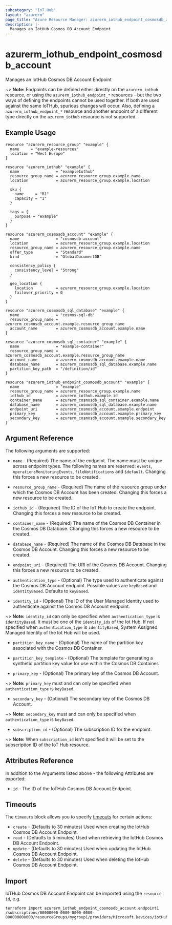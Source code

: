 ```yaml
---
subcategory: "IoT Hub"
layout: "azurerm"
page_title: "Azure Resource Manager: azurerm_iothub_endpoint_cosmosdb_account"
description: |-
  Manages an IotHub Cosmos DB Account Endpoint
---
```


# azurerm_iothub_endpoint_cosmosdb_account

Manages an IotHub Cosmos DB Account Endpoint

~> **Note:** Endpoints can be defined either directly on the `azurerm_iothub` resource, or using the `azurerm_iothub_endpoint_*` resources - but the two ways of defining the endpoints cannot be used together. If both are used against the same IoTHub, spurious changes will occur. Also, defining a `azurerm_iothub_endpoint_*` resource and another endpoint of a different type directly on the `azurerm_iothub` resource is not supported.

## Example Usage

```hcl
resource "azurerm_resource_group" "example" {
  name     = "example-resources"
  location = "West Europe"
}

resource "azurerm_iothub" "example" {
  name                = "exampleIothub"
  resource_group_name = azurerm_resource_group.example.name
  location            = azurerm_resource_group.example.location

  sku {
    name     = "B1"
    capacity = "1"
  }

  tags = {
    purpose = "example"
  }
}

resource "azurerm_cosmosdb_account" "example" {
  name                = "cosmosdb-account"
  location            = azurerm_resource_group.example.location
  resource_group_name = azurerm_resource_group.example.name
  offer_type          = "Standard"
  kind                = "GlobalDocumentDB"

  consistency_policy {
    consistency_level = "Strong"
  }

  geo_location {
    location          = azurerm_resource_group.example.location
    failover_priority = 0
  }
}

resource "azurerm_cosmosdb_sql_database" "example" {
  name                = "cosmos-sql-db"
  resource_group_name = azurerm_cosmosdb_account.example.resource_group_name
  account_name        = azurerm_cosmosdb_account.example.name
}

resource "azurerm_cosmosdb_sql_container" "example" {
  name                = "example-container"
  resource_group_name = azurerm_cosmosdb_account.example.resource_group_name
  account_name        = azurerm_cosmosdb_account.example.name
  database_name       = azurerm_cosmosdb_sql_database.example.name
  partition_key_path  = "/definition/id"
}

resource "azurerm_iothub_endpoint_cosmosdb_account" "example" {
  name                = "example"
  resource_group_name = azurerm_resource_group.example.name
  iothub_id           = azurerm_iothub.example.id
  container_name      = azurerm_cosmosdb_sql_container.example.name
  database_name       = azurerm_cosmosdb_sql_database.example.name
  endpoint_uri        = azurerm_cosmosdb_account.example.endpoint
  primary_key         = azurerm_cosmosdb_account.example.primary_key
  secondary_key       = azurerm_cosmosdb_account.example.secondary_key
}
```

## Argument Reference

The following arguments are supported:

* `name` - (Required) The name of the endpoint. The name must be unique across endpoint types. The following names are reserved: `events`, `operationsMonitoringEvents`, `fileNotifications` and `$default`. Changing this forces a new resource to be created.

* `resource_group_name` - (Required) The name of the resource group under which the Cosmos DB Account has been created. Changing this forces a new resource to be created.

* `iothub_id` - (Required) The ID of the IoT Hub to create the endpoint. Changing this forces a new resource to be created.

* `container_name` - (Required) The name of the Cosmos DB Container in the Cosmos DB Database. Changing this forces a new resource to be created.

* `database_name` - (Required) The name of the Cosmos DB Database in the Cosmos DB Account. Changing this forces a new resource to be created.

* `endpoint_uri` - (Required) The URI of the Cosmos DB Account. Changing this forces a new resource to be created.

* `authentication_type` - (Optional) The type used to authenticate against the Cosmos DB Account endpoint. Possible values are `keyBased` and `identityBased`. Defaults to `keyBased`.

* `identity_id` - (Optional) The ID of the User Managed Identity used to authenticate against the Cosmos DB Account endpoint.

~> **Note:** `identity_id` can only be specified when `authentication_type` is `identityBased`. It must be one of the `identity_ids` of the Iot Hub. If not specified when `authentication_type` is `identityBased`, System Assigned Managed Identity of the Iot Hub will be used.

* `partition_key_name` - (Optional) The name of the partition key associated with the Cosmos DB Container.

* `partition_key_template` - (Optional) The template for generating a synthetic partition key value for use within the Cosmos DB Container.

* `primary_key` - (Optional) The primary key of the Cosmos DB Account.

~> **Note:** `primary_key` must and can only be specified when `authentication_type` is `keyBased`.

* `secondary_key` - (Optional) The secondary key of the Cosmos DB Account.

~> **Note:** `secondary_key` must and can only be specified when `authentication_type` is `keyBased`.

* `subscription_id` - (Optional) The subscription ID for the endpoint.

~> **Note:** When `subscription_id` isn't specified it will be set to the subscription ID of the IoT Hub resource.

## Attributes Reference

In addition to the Arguments listed above - the following Attributes are exported:

* `id` - The ID of the IoTHub Cosmos DB Account Endpoint.

## Timeouts

The `timeouts` block allows you to specify [timeouts](https://www.terraform.io/language/resources/syntax#operation-timeouts) for certain actions:

* `create` - (Defaults to 30 minutes) Used when creating the IotHub Cosmos DB Account Endpoint.
* `read` - (Defaults to 5 minutes) Used when retrieving the IotHub Cosmos DB Account Endpoint.
* `update` - (Defaults to 30 minutes) Used when updating the IotHub Cosmos DB Account Endpoint.
* `delete` - (Defaults to 30 minutes) Used when deleting the IotHub Cosmos DB Account Endpoint.

## Import

IoTHub Cosmos DB Account Endpoint can be imported using the `resource id`, e.g.

```shell
terraform import azurerm_iothub_endpoint_cosmosdb_account.endpoint1 /subscriptions/00000000-0000-0000-0000-000000000000/resourceGroups/mygroup1/providers/Microsoft.Devices/iotHubs/hub1/endpoints/cosmosDBAccountEndpoint1
```
